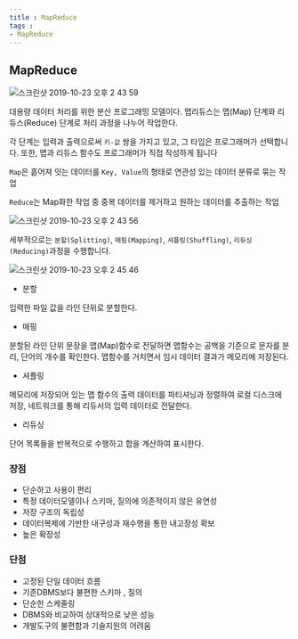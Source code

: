 ```yaml
---
title : MapReduce
tags :
- MapReduce
---
```


## MapReduce

![스크린샷 2019-10-23 오후 2 43 59](https://user-images.githubusercontent.com/44635266/67361458-ac422080-f5a3-11e9-84c3-041140643620.png)

대용량 데이터 처리를 위한 분산 프로그래밍 모델이다. 맵리듀스는 맵(Map) 단계와 리듀스(Reduce) 단계로 처리 과정을 나누어 작업한다.

각 단계는 입력과 출력으로써 `키-값` 쌍을 가지고 있고, 그 타입은 프로그래머가 선택합니다. 또한, 맵과 리듀스 함수도 프로그래머가 직접 작성하게 됩니다

`Map`은 흩어져 잇는 데이터를 `Key, Value`의 형태로 연관성 있는 데이터 분류로 묶는 작업

`Reduce`는 Map화한 작업 중 중복 데이터를 제거하고 원하는 데이터를 추출하는 작업

![스크린샷 2019-10-23 오후 2 43 56](https://user-images.githubusercontent.com/44635266/67361457-ac422080-f5a3-11e9-84e7-7da8d7f8b5fa.png)

세부적으로는 `분할(Splitting)`, `매핑(Mapping)`, `셔플링(Shuffling)`, `리듀싱(Reducing)`과정을 수행합니다.

![스크린샷 2019-10-23 오후 2 45 46](https://user-images.githubusercontent.com/44635266/67361702-66d22300-f5a4-11e9-8958-355182835fce.png)

* 분할

입력한 파일 값을 라인 단위로 분할한다.

* 매핑

분할된 라인 단위 문장을 맵(Map)함수로 전달하면 맵함수는 공백을 기준으로 문자를 분리, 단어의 개수를 확인한다. 맵함수를 거치면서 임시 데이터 결과가 메모리에 저장된다.

* 셔플링

메모리에 저장되어 있는 맵 함수의 출력 데이터를 파티셔닝과 정렬하여 로컬 디스크에 저장, 네트워크를 통해 리듀서의 입력 데이터로 전달한다.

* 리듀싱

단어 목록들을 반복적으로 수행하고 합을 계산하여 표시한다.

### 장점

* 단순하고 사용이 편리 
* 특정 데이터모델이나 스키마, 질의에 의존적이지 않은 유연성 
* 저장 구조의 독립성 
* 데이터복제에 기반한 내구성과 재수행을 통한 내고장성 확보 
* 높은 확장성

### 단점

* 고정된 단일 데이터 흐름 
* 기존DBMS보다 불편한 스키마 , 질의 
* 단순한 스케줄링 
* DBMS와 비교하여 상대적으로 낮은 성능 
* 개발도구의 불편함과 기술지원의 어려움 
